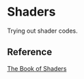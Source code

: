 # Shaders

Trying out shader codes.

## Reference
[The Book of Shaders](https://thebookofshaders.com)

